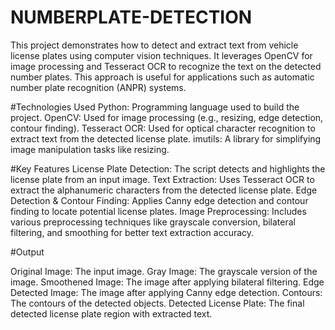 # NUMBERPLATE-DETECTION
This project demonstrates how to detect and extract text from vehicle license plates using computer vision techniques. It leverages OpenCV for image processing and Tesseract OCR to recognize the text on the detected number plates. This approach is useful for applications such as automatic number plate recognition (ANPR) systems.

#Technologies Used
Python: Programming language used to build the project.
OpenCV: Used for image processing (e.g., resizing, edge detection, contour finding).
Tesseract OCR: Used for optical character recognition to extract text from the detected license plate.
imutils: A library for simplifying image manipulation tasks like resizing.

#Key Features
License Plate Detection: The script detects and highlights the license plate from an input image.
Text Extraction: Uses Tesseract OCR to extract the alphanumeric characters from the detected license plate.
Edge Detection & Contour Finding: Applies Canny edge detection and contour finding to locate potential license plates.
Image Preprocessing: Includes various preprocessing techniques like grayscale conversion, bilateral filtering, and smoothing for better text extraction accuracy.

#Output

Original Image: The input image.
Gray Image: The grayscale version of the image.
Smoothened Image: The image after applying bilateral filtering.
Edge Detected Image: The image after applying Canny edge detection.
Contours: The contours of the detected objects.
Detected License Plate: The final detected license plate region with extracted text.
